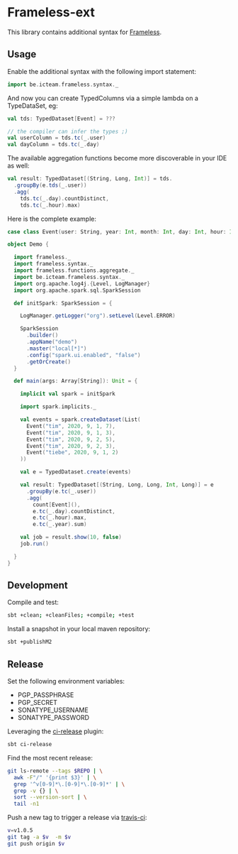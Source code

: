 # Frameless-ext

This library contains additional syntax for [Frameless](https://github.com/typelevel/frameless).

## Usage

Enable the additional syntax with the following import statement:

```scala
import be.icteam.frameless.syntax._
```

And now you can create TypedColumns via a simple lambda on a TypeDataSet, eg:

```scala
val tds: TypedDataset[Event] = ???

// the compiler can infer the types ;)
val userColumn = tds.tc(_.user)
val dayColumn = tds.tc(_.day)
```

The available aggregation functions become more discoverable in your IDE as well:

```scala
val result: TypedDataset[(String, Long, Int)] = tds.
  .groupBy(e.tds(_.user))
  .agg(
    tds.tc(_.day).countDistinct,
    tds.tc(_.hour).max)
```

Here is the complete example:


```scala
case class Event(user: String, year: Int, month: Int, day: Int, hour: Int)

object Demo {

  import frameless._
  import frameless.syntax._
  import frameless.functions.aggregate._
  import be.icteam.frameless.syntax._
  import org.apache.log4j.{Level, LogManager}
  import org.apache.spark.sql.SparkSession

  def initSpark: SparkSession = {

    LogManager.getLogger("org").setLevel(Level.ERROR)

    SparkSession
      .builder()
      .appName("demo")
      .master("local[*]")
      .config("spark.ui.enabled", "false")
      .getOrCreate()
  }

  def main(args: Array[String]): Unit = {

    implicit val spark = initSpark

    import spark.implicits._

    val events = spark.createDataset(List(
      Event("tim", 2020, 9, 1, 7),
      Event("tim", 2020, 9, 1, 3),
      Event("tim", 2020, 9, 2, 5),
      Event("tim", 2020, 9, 2, 3),
      Event("tiebe", 2020, 9, 1, 2)
    ))

    val e = TypedDataset.create(events)

    val result: TypedDataset[(String, Long, Long, Int, Long)] = e
      .groupBy(e.tc(_.user))
      .agg(
        count[Event](),
        e.tc(_.day).countDistinct,
        e.tc(_.hour).max,
        e.tc(_.year).sum)

    val job = result.show(10, false)
    job.run()

  }
}
```

## Development

Compile and test:

```bash
sbt +clean; +cleanFiles; +compile; +test
```

Install a snapshot in your local maven repository:

```bash
sbt +publishM2
```

## Release

Set the following environment variables:
- PGP_PASSPHRASE
- PGP_SECRET
- SONATYPE_USERNAME
- SONATYPE_PASSWORD

Leveraging the [ci-release](https://github.com/olafurpg/sbt-ci-release) plugin:

```bash
sbt ci-release
```

Find the most recent release:

```bash
git ls-remote --tags $REPO | \
  awk -F"/" '{print $3}' | \
  grep '^v[0-9]*\.[0-9]*\.[0-9]*' | \
  grep -v {} | \
  sort --version-sort | \
  tail -n1
```

Push a new tag to trigger a release via [travis-ci](https://travis-ci.org/github/timvw/frameless-ext):

```bash
v=v1.0.5
git tag -a $v  -m $v
git push origin $v
```